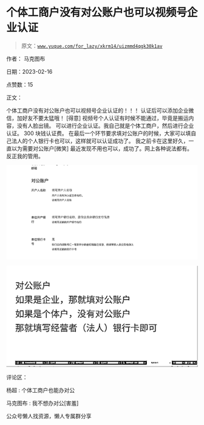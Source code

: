 # 个体工商户没有对公账户也可以视频号企业认证

> 原文：[`www.yuque.com/for_lazy/xkrm14/uizmmd4qgk30k1av`](https://www.yuque.com/for_lazy/xkrm14/uizmmd4qgk30k1av)



作者： 马克图布



日期：2023-02-16



点赞数：15



正文：



个体工商户没有对公账户也可以视频号企业认证的！！！ 认证后可以添加企业微信，加好友不要太猛哦！ [得意] 视频号个人认证有时候不能通过，毕竟是搬运内容，没有人脸出镜。 可以进行企业认证。我自己就是个体工商户，然后进行企业认证。 300 块钱认证费。 在最后一个环节要求填对公账户的时候，大家可以填自己法人的个人银行卡也可以，这样就可以认证成功了。 我之前卡在这里好久，一直以为需要对公账户[微笑] 最近发现不用也可以，成功了。网上各种说法都有。反正我的管用。



![](img/cc559681b5f3b61b4a811a377a5d8818.png)  

![](img/dd05c638b8378544c1d542400fad1658.png)  

评论区：



杨超 : 个体工商户也能办对公



马克图布 : 我不想办对公[害羞]



公众号懒人找资源，懒人专属群分享

</ne-p></ne-p>